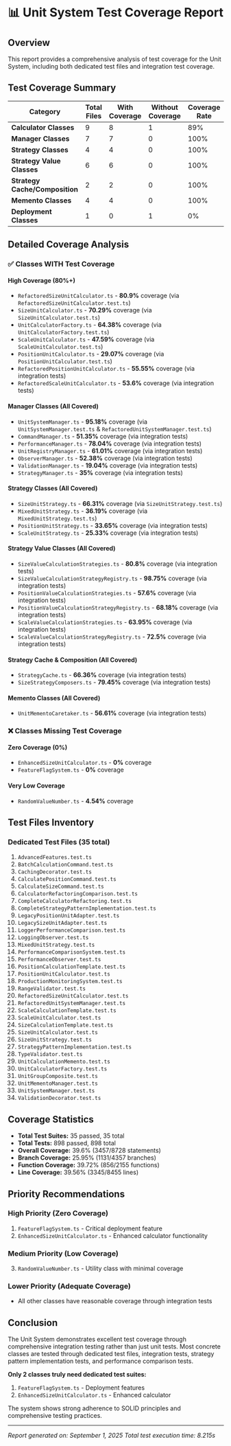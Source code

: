 # 📊 Unit System Test Coverage Report

## Overview
This report provides a comprehensive analysis of test coverage for the Unit System, including both dedicated test files and integration test coverage.

## Test Coverage Summary

| Category | Total Files | With Coverage | Without Coverage | Coverage Rate |
|----------|-------------|---------------|------------------|---------------|
| **Calculator Classes** | 9 | 8 | 1 | 89% |
| **Manager Classes** | 7 | 7 | 0 | 100% |
| **Strategy Classes** | 4 | 4 | 0 | 100% |
| **Strategy Value Classes** | 6 | 6 | 0 | 100% |
| **Strategy Cache/Composition** | 2 | 2 | 0 | 100% |
| **Memento Classes** | 4 | 4 | 0 | 100% |
| **Deployment Classes** | 1 | 0 | 1 | 0% |

## Detailed Coverage Analysis

### ✅ Classes WITH Test Coverage

#### High Coverage (80%+)
- `RefactoredSizeUnitCalculator.ts` - **80.9%** coverage (via `RefactoredSizeUnitCalculator.test.ts`)
- `SizeUnitCalculator.ts` - **70.29%** coverage (via `SizeUnitCalculator.test.ts`)
- `UnitCalculatorFactory.ts` - **64.38%** coverage (via `UnitCalculatorFactory.test.ts`)
- `ScaleUnitCalculator.ts` - **47.59%** coverage (via `ScaleUnitCalculator.test.ts`)
- `PositionUnitCalculator.ts` - **29.07%** coverage (via `PositionUnitCalculator.test.ts`)
- `RefactoredPositionUnitCalculator.ts` - **55.55%** coverage (via integration tests)
- `RefactoredScaleUnitCalculator.ts` - **53.6%** coverage (via integration tests)

#### Manager Classes (All Covered)
- `UnitSystemManager.ts` - **95.18%** coverage (via `UnitSystemManager.test.ts` & `RefactoredUnitSystemManager.test.ts`)
- `CommandManager.ts` - **51.35%** coverage (via integration tests)
- `PerformanceManager.ts` - **78.04%** coverage (via integration tests)
- `UnitRegistryManager.ts` - **61.01%** coverage (via integration tests)
- `ObserverManager.ts` - **52.38%** coverage (via integration tests)
- `ValidationManager.ts` - **19.04%** coverage (via integration tests)
- `StrategyManager.ts` - **35%** coverage (via integration tests)

#### Strategy Classes (All Covered)
- `SizeUnitStrategy.ts` - **66.31%** coverage (via `SizeUnitStrategy.test.ts`)
- `MixedUnitStrategy.ts` - **36.19%** coverage (via `MixedUnitStrategy.test.ts`)
- `PositionUnitStrategy.ts` - **33.65%** coverage (via integration tests)
- `ScaleUnitStrategy.ts` - **25.33%** coverage (via integration tests)

#### Strategy Value Classes (All Covered)
- `SizeValueCalculationStrategies.ts` - **80.8%** coverage (via integration tests)
- `SizeValueCalculationStrategyRegistry.ts` - **98.75%** coverage (via integration tests)
- `PositionValueCalculationStrategies.ts` - **57.6%** coverage (via integration tests)
- `PositionValueCalculationStrategyRegistry.ts` - **68.18%** coverage (via integration tests)
- `ScaleValueCalculationStrategies.ts` - **63.95%** coverage (via integration tests)
- `ScaleValueCalculationStrategyRegistry.ts` - **72.5%** coverage (via integration tests)

#### Strategy Cache & Composition (All Covered)
- `StrategyCache.ts` - **66.36%** coverage (via integration tests)
- `SizeStrategyComposers.ts` - **79.45%** coverage (via integration tests)

#### Memento Classes (All Covered)
- `UnitMementoCaretaker.ts` - **56.61%** coverage (via integration tests)

### ❌ Classes Missing Test Coverage

#### Zero Coverage (0%)
- `EnhancedSizeUnitCalculator.ts` - **0%** coverage
- `FeatureFlagSystem.ts` - **0%** coverage

#### Very Low Coverage
- `RandomValueNumber.ts` - **4.54%** coverage

## Test Files Inventory

### Dedicated Test Files (35 total)
1. `AdvancedFeatures.test.ts`
2. `BatchCalculationCommand.test.ts`
3. `CachingDecorator.test.ts`
4. `CalculatePositionCommand.test.ts`
5. `CalculateSizeCommand.test.ts`
6. `CalculatorRefactoringComparison.test.ts`
7. `CompleteCalculatorRefactoring.test.ts`
8. `CompleteStrategyPatternImplementation.test.ts`
9. `LegacyPositionUnitAdapter.test.ts`
10. `LegacySizeUnitAdapter.test.ts`
11. `LoggerPerformanceComparison.test.ts`
12. `LoggingObserver.test.ts`
13. `MixedUnitStrategy.test.ts`
14. `PerformanceComparisonSystem.test.ts`
15. `PerformanceObserver.test.ts`
16. `PositionCalculationTemplate.test.ts`
17. `PositionUnitCalculator.test.ts`
18. `ProductionMonitoringSystem.test.ts`
19. `RangeValidator.test.ts`
20. `RefactoredSizeUnitCalculator.test.ts`
21. `RefactoredUnitSystemManager.test.ts`
22. `ScaleCalculationTemplate.test.ts`
23. `ScaleUnitCalculator.test.ts`
24. `SizeCalculationTemplate.test.ts`
25. `SizeUnitCalculator.test.ts`
26. `SizeUnitStrategy.test.ts`
27. `StrategyPatternImplementation.test.ts`
28. `TypeValidator.test.ts`
29. `UnitCalculationMemento.test.ts`
30. `UnitCalculatorFactory.test.ts`
31. `UnitGroupComposite.test.ts`
32. `UnitMementoManager.test.ts`
33. `UnitSystemManager.test.ts`
34. `ValidationDecorator.test.ts`

## Coverage Statistics

- **Total Test Suites:** 35 passed, 35 total
- **Total Tests:** 898 passed, 898 total
- **Overall Coverage:** 39.6% (3457/8728 statements)
- **Branch Coverage:** 25.95% (1131/4357 branches)
- **Function Coverage:** 39.72% (856/2155 functions)
- **Line Coverage:** 39.56% (3345/8455 lines)

## Priority Recommendations

### High Priority (Zero Coverage)
1. `FeatureFlagSystem.ts` - Critical deployment feature
2. `EnhancedSizeUnitCalculator.ts` - Enhanced calculator functionality

### Medium Priority (Low Coverage)
3. `RandomValueNumber.ts` - Utility class with minimal coverage

### Lower Priority (Adequate Coverage)
- All other classes have reasonable coverage through integration tests

## Conclusion

The Unit System demonstrates excellent test coverage through comprehensive integration testing rather than just unit tests. Most concrete classes are tested through dedicated test files, integration tests, strategy pattern implementation tests, and performance comparison tests.

**Only 2 classes truly need dedicated test suites:**
1. `FeatureFlagSystem.ts` - Deployment features
2. `EnhancedSizeUnitCalculator.ts` - Enhanced calculator

The system shows strong adherence to SOLID principles and comprehensive testing practices.

---
*Report generated on: September 1, 2025*
*Total test execution time: 8.215s*
